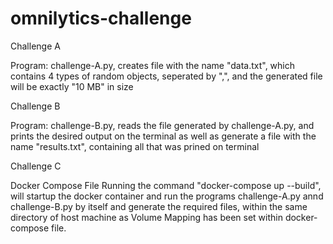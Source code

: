 # omnilytics-challenge


Challenge A

Program: challenge-A.py, creates file with the name "data.txt", which contains 4 types of random objects, seperated by ",", and the generated file will be exactly "10 MB" in size

Challenge B

Program: challenge-B.py, reads the file generated by challenge-A.py, and prints the desired output on the terminal as well as generate a file with the name "results.txt", containing all that was prined on terminal

Challenge C

Docker Compose File
Running the command "docker-compose up --build", will startup the docker container and run the programs challenge-A.py annd challenge-B.py by itself and generate the required files, within the same directory of host machine as Volume Mapping has been set within docker-compose file.
